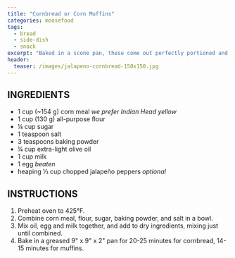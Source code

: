 ```yaml
---
title: "Cornbread or Corn Muffins"
categories: moosefood
tags: 
  - bread
  - side-dish
  - snack
excerpt: "Baked in a scone pan, these come out perfectly portioned and golden brown in 15 minutes."
header:
  teaser: /images/jalapeno-cornbread-150x150.jpg
---
```


## INGREDIENTS
* 1 cup (~154 g) corn meal *we prefer Indian Head yellow*
* 1 cup (130 g) all-purpose flour
* ¼ cup sugar
* 1 teaspoon salt
* 3 teaspoons baking powder
* ¼ cup extra-light olive oil
* 1 cup milk
* 1 egg *beaten*
* heaping ⅓ cup chopped jalapeño peppers *optional*

## INSTRUCTIONS
1. Preheat oven to 425°F.
2. Combine corn meal, flour, sugar, baking powder, and salt in a bowl.
3. Mix oil, egg and milk together, and add to dry ingredients, mixing just until combined.
4. Bake in a greased 9" x 9" x 2" pan for 20-25 minutes for cornbread, 14-15 minutes for muffins.

